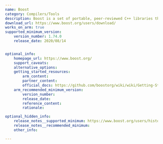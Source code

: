 ```yaml
---
name: Boost
category: Compilers/Tools
description: Boost is a set of portable, peer-reviewed C++ libraries that enhance functionality in areas like threading, data structures, and networking, offering valuable resources for C++ development and standardization.
download_url: https://www.boost.org/users/download/
works_on_arm: true
supported_minimum_version:
    version_number: 1.74.0
    release_date: 2020/08/14


optional_info:
    homepage_url: https://www.boost.org/
    support_caveats:
    alternative_options:
    getting_started_resources:
        arm_content:
        partner_content: 
        official_docs: https://github.com/boostorg/wiki/wiki/Getting-Started%3A-Overview#installing-boost
    arm_recommended_minimum_version:
        version_number:
        release_date:
        reference_content:
        rationale: 

optional_hidden_info:
    release_notes__supported_minimum: https://www.boost.org/users/history/version_1_74_0.html
    release_notes__recommended_minimum:
    other_info: 

---
```

